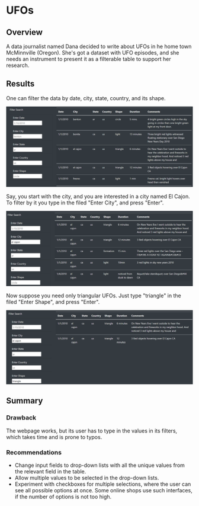 # UFOs

## Overview

A data journalist named Dana decided to write about UFOs in he home town McMinnville (Oregon). She's got a dataset with UFO episodes, and she needs an instrument to present it as a filterable table to support her research.

## Results

One can filter the data by date, city, state, country, and its shape.

![](./static/images/not_fltd.png)

Say, you start with the city, and you are interested in a city named El Cajon. To filter by it you type in the filed "Enter City", and press "Enter".

![](./static/images/fltd_by_city.png)

Now suppose you need only triangular UFOs. Just type "triangle" in the filed "Enter Shape", and press "Enter".

![](./static/images/fltd_by_city_shape.png)

## Summary

### Drawback

The webpage works, but its user has to type in the values in its filters, which takes time and is prone to typos.

### Recommendations

- Change input fields to drop-down lists with all the unique values from the relevant field in the table.
- Allow multiple values to be selected in the drop-down lists.
- Experiment with checkboxes for multiple selections, where the user can see all possible options at once. Some online shops use such interfaces, if the number of options is not too high.